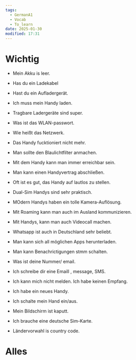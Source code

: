 ```yaml
---
tags:
  - GermanA1
  - Vocab
  - To_learn
date: 2025-01-30
modified: 17:31
---
```

# Wichtig
- Mein Akku is leer.
- Has du ein Ladekabel
- Hast du ein Aufladergerät.
- Ich muss mein Handy laden.
- Tragbare Ladergeräte sind super.
- Was ist das WLAN-passwort.
- Wie heißt das Netzwerk.
- Das Handy fucktioniert nicht mehr.
- Man sollte den Blaulichtfilter anmachen.
- Mit dem Handy kann man immer erreichbar sein.
- Man kann einen Handyvertrag abschließen.
- Oft ist es gut, das Handy auf lautlos zu stellen.
- Dual-Sim Handys sind sehr praktisch.
- MOdern Handys haben ein tolle Kamera-Auflösung.
- Mit Roaming kann man auch im Ausland kommunizieren.
- Mit Handys, kann man auch Videocall machen.
- Whatsapp ist auch in Deutschland sehr beliebt.
- Man kann sich all möglichen Apps herunterladen.
- Man kann Benachrictigungen stmm schalten.
- Was ist deine Nummer/ email.
- Ich schreibe dir eine Emaill , message, SMS. 

- Ich kann mich nicht melden. Ich habe keinen Empfang.
- Ich habe ein neues Handy.
- Ich schalte mein Hand ein/aus.
- Mein Bildschirm ist kaputt.
- Ich brauche eine deutsche Sim-Karte.
- Ländervorwahl is country code.

# Alles


